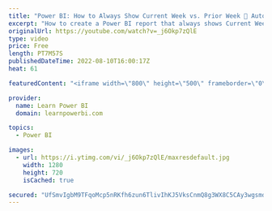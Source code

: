 ```yaml
---
title: "Power BI: How to Always Show Current Week vs. Prior Week 📅 Automatically!"
excerpt: "How to create a Power BI report that always shows Current Week vs. Prior Week automatically!  00:00 Question: How to Always Show Current vs. Prior Week Automatically 01:24 Understanding the Current Week in Calendar Table 04:02 Using Current Week to Create Automatic DAX Measures  Download the file from"
originalUrl: https://youtube.com/watch?v=_j6Okp7zQlE
type: video
price: Free
length: PT7M57S
publishedDateTime: 2022-08-10T16:00:17Z
heat: 61

featuredContent: "<iframe width=\"800\" height=\"500\" frameborder=\"0\" src=\"https://www.youtube.com/embed/_j6Okp7zQlE\" allow=\"accelerometer; autoplay; encrypted-media; gyroscope; picture-in-picture\" allowfullscreen></iframe>"

provider:
  name: Learn Power BI
  domain: learnpowerbi.com

topics:
  - Power BI

images:
  - url: https://i.ytimg.com/vi/_j6Okp7zQlE/maxresdefault.jpg
    width: 1280
    height: 720
    isCached: true

secured: "UfSmvIgbM9TFqoMcp5nRKfh6zun6TlivIhKJ5VksCnmQ8g3WX8C5CAy3wgsmdk4BRwS02kicooIyb1GVy7TmX3QIg/53JLvXZQ5yjKrrG4U3hrfKT/LJTVYujbE2FQbdaMqNh9FTyc5fVJqs0idAMdmEU1XPZ520MOWzSez7hJ4Bz6OZbkiwp4j2OA10FvFcEIn3YD7YXi8SKmAcxKyJRShwQ8wGUTD7N8P7BPdXolxRs/Tt59o/92qDbKutZKdXl65SZTYNxo+TG4ijeDMsQXmSQ4SU5y1m6yJQDuCfCUG0eWag5Qq0AkSqmk+d7jqU+i/7JmGhLp6zoHqrVN1L7tLL/DVfuqSv4LWxHq5NVJQg/POa8zCBWZp1rWDT/tAMDrQf8y7idKnUpAui7MAnPVQp9WTuC3VJqsH8iX0kGpY=;+cJj/XQF3wdgHwpnwp/lhA=="
---
```


